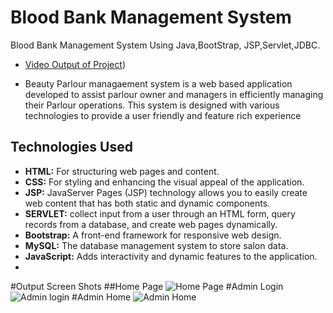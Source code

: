# Blood Bank Management System
 Blood Bank Management System Using Java,BootStrap, JSP,Servlet,JDBC.


- [Video Output of Project](https://www.youtube.com/watch?v=i-lrMvTGicc&list=PLDLLuBZ1-EttbapXplk_Ulz1cocxo_AWg&index=22))
 
- Beauty Parlour managaement system is a web based application developed to assist parlour owner and managers in efficiently managing their Parlour operations. This system is designed with various technologies to provide a user friendly and feature rich experience

## Technologies Used

- **HTML:** For structuring web pages and content.
- **CSS:** For styling and enhancing the visual appeal of the application.
- **JSP:** JavaServer Pages (JSP) technology allows you to easily create web content that has both static and dynamic components. 
- **SERVLET:** collect input from a user through an HTML form, query records from a database, and create web pages dynamically.
- **Bootstrap:** A front-end framework for responsive web design.
- **MySQL:** The database management system to store salon data.
- **JavaScript:** Adds interactivity and dynamic features to the application.
- 
#Output Screen Shots
##Home Page
![Home Page](https://github.com/shravani-prakash-dongare/BldBankMgmt/assets/108216897/2fbe5bdb-5b6d-408f-973e-c8b49b7b87f4)
#Admin Login
![Admin login](https://github.com/shravani-prakash-dongare/BldBankMgmt/assets/108216897/3f7dad9a-0159-4331-8e4f-56e1952f2f50)
#Admin Home
![Admin Home](https://github.com/shravani-prakash-dongare/BldBankMgmt/assets/108216897/bf2bc48d-bb8a-41b6-b0e5-00dd3a8523c3)

